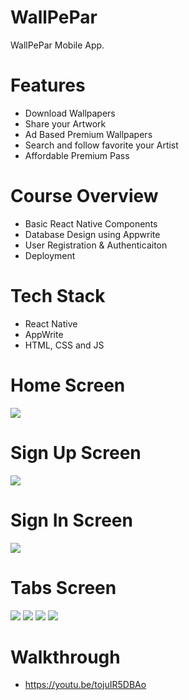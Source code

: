# WallPePar
WallPePar Mobile App.

# Features
* Download Wallpapers
* Share your Artwork
* Ad Based Premium Wallpapers
* Search and follow favorite your Artist
* Affordable Premium Pass 

# Course Overview
* Basic React Native Components
* Database Design using Appwrite
* User Registration & Authenticaiton
* Deployment

# Tech Stack
* React Native
* AppWrite
* HTML, CSS and JS

# Home Screen
<img src="assets/images/screenshot/home.jpg">  

# Sign Up Screen
<img src="assets/images/screenshot/signup.jpg">  

# Sign In Screen
<img src="assets/images/screenshot/signin.jpg">

# Tabs Screen
<img src="assets/images/screenshot/1.jpg"> 
<img src="assets/images/screenshot/2.jpg"> 
<img src="assets/images/screenshot/3.jpg"> 
<img src="assets/images/screenshot/4.jpg"> 

# Walkthrough
* https://youtu.be/tojuIR5DBAo
